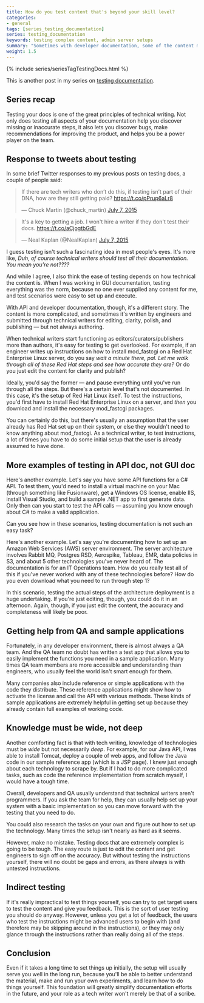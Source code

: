 ```yaml
---
title: How do you test content that's beyond your skill level?
categories:
- general
tags: [series_testing_documentation]
series: testing_documentation
keywords: testing complex content, admin server setups
summary: "Sometimes with developer documentation, some of the content may be beyond your skill level to set up and test. In these cases, you can ask developers for help in setting up your system so that you can run the necessary tests. Alternatively, you can test the instructions with users and gather feedback indirectly."
weight: 1.5
---
```

{% include series/seriesTagTestingDocs.html %}

This is another post in my series on [testing documentation](https://idratherbewriting.com/2015/07/07/testing-your-instructions/). 

## Series recap
Testing your docs is one of the great principles of technical writing. Not only does testing all aspects of your documentation help you discover missing or inaccurate steps, it also lets you discover bugs, make recommendations for improving the product, and helps you be a power player on the team.

## Response to tweets about testing
In some brief Twitter responses to my previous posts on testing docs, a couple of people said:

<blockquote class="twitter-tweet" lang="en"><p lang="en" dir="ltr">If there are tech writers who don’t do this, if testing isn’t part of their DNA, how are they still getting paid? <a href="https://t.co/pPrup6aLr8">https://t.co/pPrup6aLr8</a></p>&mdash; Chuck Martin (@chuck_martin) <a href="https://twitter.com/chuck_martin/status/618569293538553857">July 7, 2015</a></blockquote>
<script async src="//platform.twitter.com/widgets.js" charset="utf-8"></script>

<blockquote class="twitter-tweet" lang="en"><p lang="en" dir="ltr">It&#39;s a key to getting a job. I won&#39;t hire a writer if they don&#39;t test their docs. <a href="https://t.co/aCjogtbGdE">https://t.co/aCjogtbGdE</a></p>&mdash; Neal Kaplan (@NealKaplan) <a href="https://twitter.com/NealKaplan/status/618524438150017024">July 7, 2015</a></blockquote>
<script async src="//platform.twitter.com/widgets.js" charset="utf-8"></script>

I guess testing isn't such a fascinating idea in most people's eyes. It's more like, *Duh, of course technical writers should test all their documentation. You mean you're not????*

And while I agree, I also think the ease of testing depends on how technical the content is. When I was working in GUI documentation, testing everything was the norm, because no one ever supplied any content for me, and test scenarios were easy to set up and execute.

With API and developer documentation, though, it's a different story. The content is more complicated, and sometimes it's written by engineers and submitted through technical writers for editing, clarity, polish, and publishing &mdash; but not always authoring. 

When technical writers start functioning as editors/curators/publishers more than authors, it's easy for testing to get overlooked. For example, if an engineer writes up instructions on how to install mod_fastcgi on a Red Hat Enterprise Linux server, do you say *wait a minute there, pal. Let me walk through all of these Red Hat steps and see how accurate they are?* Or do you just edit the content for clarity and publish? 

Ideally, you'd say the former &mdash; and pause everything until you've run through all the steps. But there's a certain level that's not documented. In this case, it's the setup of Red Hat Linux itself. To test the instructions, you'd first have to install Red Hat Enterprise Linux on a server, and *then* you download and install the necessary mod_fastcgi packages. 

You can certainly do this, but there's usually an assumption that the user already has Red Hat set up on their system, or else they wouldn't need to know anything about mod_fastcgi. As a technical writer, to test instructions, a lot of times you have to do some initial setup that the user is already assumed to have done.

## More examples of testing in API doc, not GUI doc

Here's another example. Let's say you have some API functions for a C# API. To test them, you'd need to install a virtual machine on your Mac (through something like Fusionware), get a Windows OS license, enable IIS, install Visual Studio, and build a sample .NET app to first generate data. Only then can you start to test the API calls &mdash; assuming you know enough about C# to make a valid application.

Can you see how in these scenarios, testing documentation is not such an easy task?

Here's another example. Let's say you're documenting how to set up an Amazon Web Services (AWS) server environment. The server architecture involves Rabbit MQ, Postgres RSD, Aerospike, Tableau, EMR, data policies in S3, and about 5 other technologies you've never heard of. The documentation is for an IT Operations team. How do you really test all of this if you've never worked with any of these technologies before? How do you even download what you need to run through step 1?

In this scenario, testing the actual steps of the architecture deployment is a huge undertaking. If you're just editing, though, you could do it in an afternoon. Again, though, if you just edit the content, the accuracy and completeness will likely be poor.

## Getting help from QA and sample applications
Fortunately, in any developer environment, there is almost always a QA team. And the QA team no doubt has written a test app that allows you to easily implement the functions you need in a sample application. Many times QA team members are more accessible and understanding than engineers, who usually feel the world isn't smart enough for them. 

Many companies also include reference or simple applications with the code they distribute. These reference applications might show how to activate the license and call the API with various methods. These kinds of sample applications are extremely helpful in getting set up because they already contain full examples of working code.

## Knowledge must be wide, not deep
Another comforting fact is that with tech writing, knowledge of technologies must be *wide* but not necessarily *deep*. For example, for our Java API, I was able to install Tomcat, deploy a couple of web apps, and follow the Java code in our sample reference app (which is a JSP page). I knew just enough about each technology to scrape by. But if I had to do more complicated tasks, such as code the reference implementation from scratch myself, I would have a tough time.

Overall, developers and QA usually understand that technical writers aren't programmers. If you ask the team for help, they can usually help set up your system with a basic implementation so you can move forward with the testing that you need to do. 

You could also research the tasks on your own and figure out how to set up the technology. Many times the setup isn't nearly as hard as it seems.

However, make no mistake. Testing docs that are extremely complex is going to be tough. The easy route is just to edit the content and get engineers to sign off on the accuracy. But without testing the instructions yourself, there will no doubt be gaps and errors, as there always is with untested instructions.

## Indirect testing
If it's really impractical to test things yourself, you can try to get target users to test the content and give you feedback. This is the sort of user testing you should do anyway. However, unless you get a lot of feedback, the users who test the instructions might be advanced users to begin with (and therefore may be skipping around in the instructions), or they may only glance through the instructions rather than really doing all of the steps.

## Conclusion
Even if it takes a long time to set things up initially, the setup will usually serve you well in the long run, because you'll be able to better understand the material, make and run your own experiments, and learn how to do things yourself. This foundation will greatly simplify documentation efforts in the future, and your role as a tech writer won't merely be that of a scribe. 